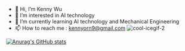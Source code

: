 - 👋 Hi, I’m Kenny Wu
- 👀 I’m interested in AI technology
- 🌱 I’m currently learning AI technology and Mechanical Engineering
- 📫 How to reach me : kennyorn9@gmail.com
![cool-icegif-2](https://user-images.githubusercontent.com/110704880/198952319-4b34c464-d3b3-4ec3-b932-2aa0d4d64722.gif)


<!---
kennyorn1/kennyorn1 is a ✨ special ✨ repository because its `README.md` (this file) appears on your GitHub profile.
You can click the Preview link to take a look at your changes.
--->
[![Anurag's GitHub stats](https://github-readme-stats.vercel.app/api?username=kennyorn1&count_private=true&theme=aura)](https://github.com/anuraghazra/github-readme-stats)
